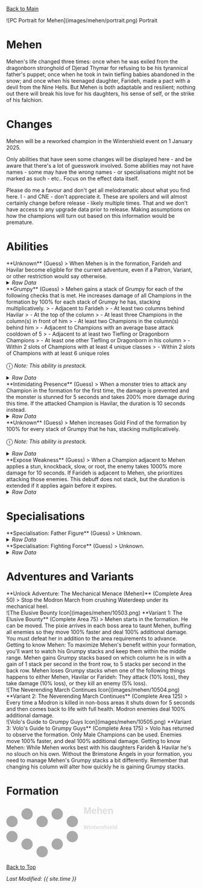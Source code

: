 [Back to Main](index.md)

<span class="championPortraitsRow">
    <span class="championPortraitsColumn">
        <span class="championPortraitsImage">
            ![PC Portrait for Mehen](images/mehen/portrait.png)
        </span>
        <span>
        Portrait
        </span>
    </span>
</span>

# Mehen

Mehen's life changed three times: once when he was exiled from the dragonborn stronghold of Djerad Thymar for refusing to be his tyrannical father's puppet; once when he took in twin tiefling babies abandoned in the snow; and once when his teenaged daughter, Farideh, made a pact with a devil from the Nine Hells. But Mehen is both adaptable and resilient; nothing out there will break his love for his daughters, his sense of self, or the strike of his falchion.

# Changes

Mehen will be a reworked champion in the Wintershield event on 1 January 2025.

Only abilities that have seen some changes will be displayed here - and be aware that there's a lot of guesswork involved. Some abilities may not have names - some may have the *wrong* names - or specialisations might not be marked as such - etc.. Focus on the effect data itself.

Please do me a favour and don't get all melodramatic about what you find here. I - and CNE - don't appreciate it. These are spoilers and will almost certainly change before release - likely multiple times. That and we don't have access to any upgrade data prior to release. Making assumptions on how the champions will turn out based on this information would be premature.

# Abilities

<div markdown="1" class="abilityBorder"><div markdown="1" class="abilityBorderInner">
**Unknown** (Guess)
> When Mehen is in the formation, Farideh and Havilar become eligible for the current adventure, even if a Patron, Variant, or other restriction would say otherwise.
<details><summary><em>Raw Data</em></summary>
<p>
<pre>
{
    "id": 2181,
    "flavour_text": "",
    "description": {
        "desc": "When $source is in the formation, Farideh and Havilar become eligible for the current adventure, even if a Patron, Variant, or other restriction would say otherwise."
    },
    "effect_keys": [
        {
            "off_when_benched": true,
            "effect_string": "force_allow_hero",
            "hero_ids": [
                33,
                56
            ]
        }
    ],
    "requirements": "",
    "graphic_id": 0,
    "large_graphic_id": 0,
    "properties": {
        "owner_use_outgoing_description": true
    }
}
</pre>
</p>
</details>
</div></div>

<div markdown="1" class="abilityBorder"><div markdown="1" class="abilityBorderInner">
**Grumpy** (Guess)
> Mehen gains a stack of Grumpy for each of the following checks that is met. He increases damage of all Champions in the formation by 100% for each stack of Grumpy he has, stacking multiplicatively.
> - Adjacent to Farideh
> - At least two columns behind Havilar
> - At the top of the column
> - At least three Champions in the column(s) in front of him
> - At least two Champions in the column(s) behind him
> - Adjacent to Champions with an average base attack cooldown of 5
> - Adjacent to at least two Tiefling or Dragonborn Champions
> - At least one other Tiefling or Dragonborn in his column
> - Within 2 slots of Champions with at least 4 unique classes
> - Within 2 slots of Champions with at least 6 unique roles

<span style="font-size:1.2em;">ⓘ</span> *Note: This ability is prestack.*
<details><summary><em>Raw Data</em></summary>
<p>
<pre>
{
    "id": 2182,
    "flavour_text": "",
    "description": {
        "desc": "Mehen gains a stack of Grumpy for each of the following checks that is met. He increases damage of all Champions in the formation by 100% for each stack of Grumpy he has, stacking multiplicatively.^^$stacks_from_effect_key_stacks_desc"
    },
    "effect_keys": [
        {
            "effect_string": "pre_stack_amount,100"
        },
        {
            "effect_string": "global_dps_multiplier_mult,0",
            "amount_expr": "upgrade_amount(16146,0)",
            "amount_func": "mult",
            "stack_func": "per_other_stack_count",
            "per_other_stack_count_upgrade_id": 16146,
            "per_other_stack_count_effect_key_index": 2,
            "amount_updated_listeners": [
                "slot_changed"
            ],
            "show_bonus": true
        },
        {
            "effect_string": "stacks_from_effect_key_stacks",
            "effect_key_name": "mehen_grumpy_stack",
            "stacks_on_trigger": "will_stack_manually"
        },
        {
            "effect_string": "mehen_grumpy_stack",
            "amount_func": "add",
            "stack_func": "per_hero_attribute",
            "per_hero_expr": "hero_id==33",
            "per_hero_targets": [
                {
                    "type": "adj"
                }
            ],
            "post_process_expr": "min(1,input)",
            "amount_updated_listeners": [
                "slot_changed"
            ],
            "description": "Adjacent to Farideh",
            "index": 1
        },
        {
            "effect_string": "mehen_grumpy_stack",
            "amount_func": "add",
            "stack_func": "per_hero_attribute",
            "per_hero_expr": "hero_id==56",
            "per_hero_targets": [
                {
                    "type": "slot_if_expr",
                    "if_expr": "col<(base_col-1)"
                }
            ],
            "post_process_expr": "min(1,input)",
            "amount_updated_listeners": [
                "slot_changed"
            ],
            "description": "At least two columns behind Havilar",
            "index": 2
        },
        {
            "effect_string": "mehen_grumpy_stack",
            "amount_func": "add",
            "stack_func": "per_hero_attribute",
            "per_hero_expr": "hero_id==110",
            "per_hero_targets": [
                {
                    "type": "col_top"
                }
            ],
            "post_process_expr": "min(1,input)",
            "amount_updated_listeners": [
                "slot_changed"
            ],
            "description": "At the top of the column",
            "index": 3
        },
        {
            "effect_string": "mehen_grumpy_stack",
            "amount_func": "add",
            "stack_func": "per_hero_attribute",
            "per_hero_expr": "true",
            "per_hero_targets": [
                {
                    "type": "slot_if_expr",
                    "if_expr": "col<base_col"
                }
            ],
            "post_process_expr": "as_int(input>=3)",
            "amount_updated_listeners": [
                "slot_changed"
            ],
            "description": "At least three Champions in the column(s) in front of him",
            "index": 4
        },
        {
            "effect_string": "mehen_grumpy_stack",
            "amount_func": "add",
            "stack_func": "per_hero_attribute",
            "per_hero_expr": "true",
            "per_hero_targets": [
                {
                    "type": "slot_if_expr",
                    "if_expr": "col>base_col"
                }
            ],
            "post_process_expr": "as_int(input>=2)",
            "amount_updated_listeners": [
                "slot_changed"
            ],
            "description": "At least two Champions in the column(s) behind him",
            "index": 5
        },
        {
            "effect_string": "mehen_grumpy_stack",
            "amount_func": "add",
            "stack_func": "per_hero_attribute",
            "per_hero_expr": "base_attack_cooldown",
            "per_hero_targets": [
                {
                    "type": "adj"
                }
            ],
            "post_process_expr": "as_int((input_as_double/max(1,num_targets))<=5)",
            "amount_updated_listeners": [
                "slot_changed"
            ],
            "description": "Adjacent to Champions with an average base attack cooldown of 5",
            "index": 6
        },
        {
            "effect_string": "mehen_grumpy_stack",
            "amount_func": "add",
            "stack_func": "per_hero_attribute",
            "per_hero_expr": "HasTag(`tiefling`)||HasTag(`dragonborn`)",
            "per_hero_targets": [
                {
                    "type": "adj"
                }
            ],
            "post_process_expr": "as_int(input>=2)",
            "amount_updated_listeners": [
                "slot_changed"
            ],
            "description": "Adjacent to at least two Tiefling or Dragonborn Champions",
            "index": 7
        },
        {
            "effect_string": "mehen_grumpy_stack",
            "amount_func": "add",
            "stack_func": "per_hero_attribute",
            "per_hero_expr": "HasTag(`tiefling`)||HasTag(`dragonborn`)",
            "per_hero_targets": [
                {
                    "type": "slot_if_expr",
                    "if_expr": "col==base_col"
                }
            ],
            "post_process_expr": "as_int(input>=2)",
            "amount_updated_listeners": [
                "slot_changed"
            ],
            "description": "At least one other Tiefling or Dragonborn in his column",
            "index": 8
        },
        {
            "effect_string": "mehen_grumpy_stack",
            "amount_func": "add",
            "stack_func": "per_unique_class",
            "target": "distance",
            "distance": 2,
            "self": false,
            "amount_updated_listeners": [
                "slot_changed"
            ],
            "post_process_expr": "as_int(input>=4)",
            "description": "Within 2 slots of Champions with at least 4 unique classes",
            "index": 9
        },
        {
            "effect_string": "mehen_grumpy_stack",
            "amount_func": "add",
            "stack_func": "per_unique_role",
            "target": "distance",
            "distance": 2,
            "self": false,
            "amount_updated_listeners": [
                "slot_changed"
            ],
            "post_process_expr": "as_int(input>=6)",
            "description": "Within 2 slots of Champions with at least 6 unique roles",
            "index": 10
        }
    ],
    "requirements": "",
    "graphic_id": 0,
    "large_graphic_id": 0,
    "properties": {
        "is_formation_ability": true,
        "formation_circle_icon": false,
        "owner_use_outgoing_description": true,
        "indexed_effect_properties": true,
        "per_effect_index_bonuses": true,
        "default_bonus_index": 0
    }
}
</pre>
</p>
</details>
</div></div>

<div markdown="1" class="abilityBorder"><div markdown="1" class="abilityBorderInner">
**Intimidating Presence** (Guess)
> When a monster tries to attack any Champion in the formation for the first time, the damage is prevented and the monster is stunned for 5 seconds and takes 200% more damage during this time. If the attacked Champion is Havilar, the duration is 10 seconds instead.
<details><summary><em>Raw Data</em></summary>
<p>
<pre>
{
    "id": 2183,
    "flavour_text": "",
    "description": {
        "desc": "When a monster tries to attack any Champion in the formation for the first time, the damage is prevented and the monster is stunned for 5 seconds and takes 200% more damage during this time. If the attacked Champion is Havilar, the duration is 10 seconds instead."
    },
    "effect_keys": [
        {
            "effect_string": "mehen_intimidating_presence",
            "havilar_hero_id": 56,
            "stun_duration": 5,
            "debuff": {
                "effect_string": "increase_monster_damage,200",
                "active_graphic_id": 25440,
                "active_graphic_y": -20,
                "for_time": 5
            },
            "deal_no_damage_effect": {
                "effect_string": "next_attack_deals_no_damage"
            }
        }
    ],
    "requirements": "",
    "graphic_id": 0,
    "large_graphic_id": 0,
    "properties": {
        "is_formation_ability": true,
        "formation_circle_icon": false,
        "owner_use_outgoing_description": true,
        "indexed_effect_properties": true,
        "per_effect_index_bonuses": true,
        "default_bonus_index": 0
    }
}
</pre>
</p>
</details>
</div></div>

<div markdown="1" class="abilityBorder"><div markdown="1" class="abilityBorderInner">
**Unknown** (Guess)
> Mehen increases Gold Find of the formation by 100% for every stack of Grumpy that he has, stacking multiplicatively.

<span style="font-size:1.2em;">ⓘ</span> *Note: This ability is prestack.*
<details><summary><em>Raw Data</em></summary>
<p>
<pre>
{
    "id": 2184,
    "flavour_text": "",
    "description": {
        "desc": "Mehen increases Gold Find of the formation by 100% for every stack of Grumpy that he has, stacking multiplicatively."
    },
    "effect_keys": [
        {
            "effect_string": "pre_stack_amount,100"
        },
        {
            "effect_string": "gold_multiplier_mult,0",
            "amount_expr": "upgrade_amount(16148,0)",
            "amount_func": "mult",
            "stack_func": "per_other_stack_count",
            "per_other_stack_count_upgrade_id": 16146,
            "per_other_stack_count_effect_key_index": 2,
            "amount_updated_listeners": [
                "slot_changed"
            ],
            "show_bonus": true
        }
    ],
    "requirements": "",
    "graphic_id": 0,
    "large_graphic_id": 0,
    "properties": {
        "is_formation_ability": true,
        "formation_circle_icon": false,
        "owner_use_outgoing_description": true,
        "indexed_effect_properties": true,
        "per_effect_index_bonuses": true,
        "default_bonus_index": 0
    }
}
</pre>
</p>
</details>
</div></div>

<div markdown="1" class="abilityBorder"><div markdown="1" class="abilityBorderInner">
**Expose Weakness** (Guess)
> When a Champion adjacent to Mehen applies a stun, knockback, slow, or root, the enemy takes 1000% more damage for 10 seconds. If Farideh is adjacent to Mehen, she prioritizes attacking those enemies. This debuff does not stack, but the duration is extended if it applies again before it expires.
<details><summary><em>Raw Data</em></summary>
<p>
<pre>
{
    "id": 2185,
    "flavour_text": "",
    "description": {
        "desc": "When a Champion adjacent to Mehen applies a stun, knockback, slow, or root, the enemy takes 1000% more damage for 10 seconds. If Farideh is adjacent to Mehen, she prioritizes attacking those enemies. This debuff does not stack, but the duration is extended if it applies again before it expires."
    },
    "effect_keys": [
        {
            "effect_string": "mehen_expose_weakness",
            "debuff_duration": 10,
            "debuff": {
                "effect_string": "increase_monster_damage,1000",
                "active_graphic_id": 25439,
                "active_graphic_y": -50,
                "for_time": 10
            }
        }
    ],
    "requirements": "",
    "graphic_id": 0,
    "large_graphic_id": 0,
    "properties": {
        "is_formation_ability": true,
        "formation_circle_icon": false,
        "owner_use_outgoing_description": true,
        "indexed_effect_properties": true,
        "per_effect_index_bonuses": true,
        "default_bonus_index": 0
    }
}
</pre>
</p>
</details>
</div></div>

# Specialisations

<div markdown="1" class="abilityBorder"><div markdown="1" class="abilityBorderInner">
**Specialisation: Father Figure** (Guess)
> Unknown.
<details><summary><em>Raw Data</em></summary>
<p>
<pre>
{
    "id": 25293,
    "graphic": "Icons/Events/2017Wintershield/Wintershield_Y8/Icon_Specialization_MehenFatherFigure",
    "v": 2,
    "fs": 0,
    "p": 0,
    "type": 1,
    "export_params": {
        "uses": [
            "icon"
        ],
        "quantize": true
    }
}
</pre>
</p>
</details>
</div></div>

<div markdown="1" class="abilityBorder"><div markdown="1" class="abilityBorderInner">
**Specialisation: Fighting Force** (Guess)
> Unknown.
<details><summary><em>Raw Data</em></summary>
<p>
<pre>
{
    "id": 25294,
    "graphic": "Icons/Events/2017Wintershield/Wintershield_Y8/Icon_Specialization_MehenFightingForce",
    "v": 2,
    "fs": 0,
    "p": 0,
    "type": 1,
    "export_params": {
        "uses": [
            "icon"
        ],
        "quantize": true
    }
}
</pre>
</p>
</details>
</div></div>

# Adventures and Variants

<div markdown="1" class="abilityBorder"><div markdown="1" class="abilityBorderInner">
**Unlock Adventure: The Mechanical Menace (Mehen)** (Complete Area 50)
> Stop the Modron March from crushing Waterdeep under its mechanical heel.
</div></div>
<div markdown="1" class="abilityBorder"><div markdown="1" class="abilityBorderInner">
![The Elusive Bounty Icon](images/mehen/10503.png) **Variant 1: The Elusive Bounty** (Complete Area 75)
> Mehen starts in the formation. He can be moved. The pixie arrives in each boss area to taunt Mehen, buffing all enemies so they move 100% faster and deal 100% additional damage. You must defeat her in addition to the area requirements to advance. Getting to know Mehen: To maximize Mehen's benefit within your formation, you'll want to watch his Grumpy stacks and keep them within the middle range. Mehen gains Grumpy stacks based on which column he is in with a gain of 1 stack per second in the front row, to 5 stacks per second in the back row. Mehen loses Grumpy stacks when one of the following things happens to either Mehen, Havilar or Farideh: They attack (10% loss), they take damage (10% loss), or they kill an enemy (5% loss).
</div></div>
<div markdown="1" class="abilityBorder"><div markdown="1" class="abilityBorderInner">
![The Neverending March Continues Icon](images/mehen/10504.png) **Variant 2: The Neverending March Continues** (Complete Area 125)
> Every time a Modron is killed in non-boss areas it shuts down for 5 seconds and then comes back to life with full health. Modron enemies deal 100% additional damage.
</div></div>
<div markdown="1" class="abilityBorder"><div markdown="1" class="abilityBorderInner">
![Volo's Guide to Grumpy Guys Icon](images/mehen/10505.png) **Variant 3: Volo's Guide to Grumpy Guys** (Complete Area 175)
> Volo has returned to observe the formation. Only Male Champions can be used. Enemies move 100% faster, and deal 100% additional damage. Getting to know Mehen: While Mehen works best with his daughters Farideh & Havilar he's no slouch on his own. Without the Brimstone Angels in your formation, you need to manage Mehen's Grumpy stacks a bit differently. Remember that changing his column will alter how quickly he is gaining Grumpy stacks.
</div></div>

# Formation

<span class="formationBorder">
    <svg xmlns="http://www.w3.org/2000/svg" id="Mehen" fill="#aaa" data-formationName="Mehen" data-campaignName="Wintershield" width="299" height="140"><circle cx="175" cy="45" r="15"/><circle cx="175" cy="85" r="15"/><circle cx="135" cy="25" r="15"/><circle cx="135" cy="105" r="15"/><circle cx="95" cy="45" r="15"/><circle cx="95" cy="125" r="15"/><circle cx="55" cy="25" r="15"/><circle cx="55" cy="105" r="15"/><circle cx="15" cy="45" r="15"/><circle cx="15" cy="85" r="15"/><text x="205" y="25" fill="#dcdcdc" font-size="25" font-family="Arial" font-weight="bold">Mehen</text><text x="205" y="65" fill="#dcdcdc" font-size="15" font-family="Arial" font-weight="bold">Wintershield</text></svg>
</span>

[Back to Top](#top)

*Last Modified: {{ site.time }}*